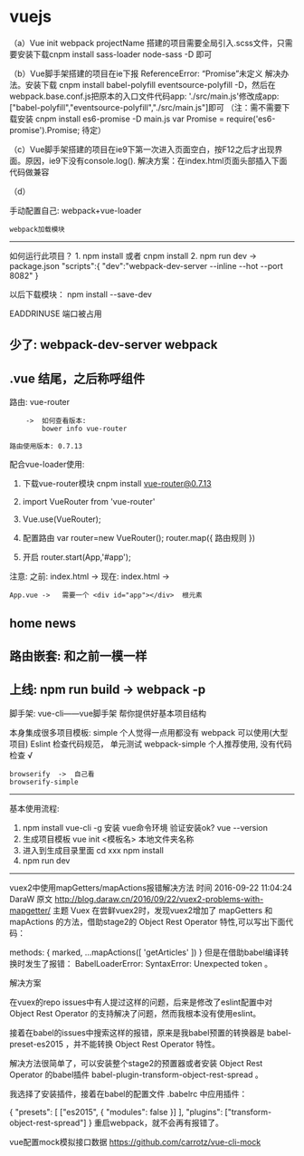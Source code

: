 # vuejs
（a）Vue init webpack projectName 搭建的项目需要全局引入.scss文件，只需要安装下载cnpm install sass-loader node-sass -D 即可

（b）Vue脚手架搭建的项目在ie下报 ReferenceError: “Promise”未定义 解决办法。安装下载 cnpm install babel-polyfill eventsource-polyfill -D，然后在webpack.base.conf.js把原本的入口文件代码app: './src/main.js'修改成app: ["babel-polyfill","eventsource-polyfill","./src/main.js"]即可
（注：需不需要下载安装 cnpm install es6-promise -D  main.js var Promise = require('es6-promise').Promise; 待定）

（c）Vue脚手架搭建的项目在ie9下第一次进入页面空白，按F12之后才出现界面。原因，ie9下没有console.log().
解决方案：在index.html页面头部插入下面代码做兼容
<script type="text/javascript">
      if(!window.console){
          window.console = {};
      }
      if(!window.console.log){
          window.console.log = function(msg){};
      }ReferenceError: “Promise”未定webpack.base.conf.japp: './src/main.js'app: ["babel-polyfill","eventsource-polyfill","./src/main.js
      
</script>

（d）

手动配置自己:
	webpack+vue-loader

	webpack加载模块
-------------------------------------
如何运行此项目？
	1. npm install	或者    cnpm install
	2. npm run dev
		->  package.json
			"scripts":{
				"dev":"webpack-dev-server --inline --hot --port 8082"
			}

以后下载模块：
	npm install <package-name>  --save-dev

EADDRINUSE	端口被占用

少了:
	webpack-dev-server
	webpack
----------------------------------------
.vue 结尾，之后称呼组件
----------------------------------------
路由:
	vue-router

		->  如何查看版本:
			bower info vue-router

	路由使用版本: 0.7.13
配合vue-loader使用:
1. 下载vue-router模块
	cnpm install vue-router@0.7.13
2. import VueRouter from 'vue-router'

3. Vue.use(VueRouter);

4. 配置路由
	var router=new VueRouter();
	router.map({
		路由规则
	})
5. 开启
	router.start(App,'#app');

注意:
	之前: index.html	->   <app></app>
	现在: index.html	->   <div id="app"></div>

	App.vue	->   需要一个 <div id="app"></div>  根元素

home	news
---------------------------------------------
路由嵌套:
	和之前一模一样
--------------------------------------------
上线:
	npm run build
		->	webpack -p
--------------------------------------------
脚手架:
	vue-cli——vue脚手架
		帮你提供好基本项目结构

本身集成很多项目模板:
	simple		个人觉得一点用都没有
	webpack	可以使用(大型项目)
			Eslint 检查代码规范，
			单元测试
	webpack-simple	个人推荐使用, 没有代码检查	√

	browserify	->  自己看
	browserify-simple
	
--------------------------------------------
基本使用流程:
1. npm install vue-cli -g	安装 vue命令环境
	验证安装ok?
		vue --version
2. 生成项目模板
	vue init <模板名> 本地文件夹名称
3. 进入到生成目录里面
	cd xxx
	npm install
4. npm run dev
--------------------------------------------	





vuex2中使用mapGetters/mapActions报错解决方法
时间 2016-09-22 11:04:24  DaraW
原文  http://blog.daraw.cn/2016/09/22/vuex2-problems-with-mapgetter/
主题 Vuex
在尝鲜vuex2时，发现vuex2增加了 mapGetters 和 mapActions 的方法，借助stage2的 Object Rest Operator 特性,可以写出下面代码：

methods: {
  marked,
  ...mapActions([
    'getArticles'
  ])
}
但是在借助babel编译转换时发生了报错： BabelLoaderError: SyntaxError: Unexpected token 。

解决方案

在vuex的repo issues中有人提过这样的问题，后来是修改了eslint配置中对 Object Rest Operator 的支持解决了问题，然而我根本没有使用eslint。

接着在babel的issues中搜索这样的报错，原来是我babel预置的转换器是 babel-preset-es2015 ，并不能转换 Object Rest Operator 特性。

解决方法很简单了，可以安装整个stage2的预置器或者安装 Object Rest Operator 的babel插件 babel-plugin-transform-object-rest-spread 。

我选择了安装插件，接着在babel的配置文件 .babelrc 中应用插件：

{
  "presets": [
    ["es2015", { "modules": false }]
  ],
  "plugins": ["transform-object-rest-spread"]
}
重启webpack，就不会再有报错了。


vue配置mock模拟接口数据
https://github.com/carrotz/vue-cli-mock







	
